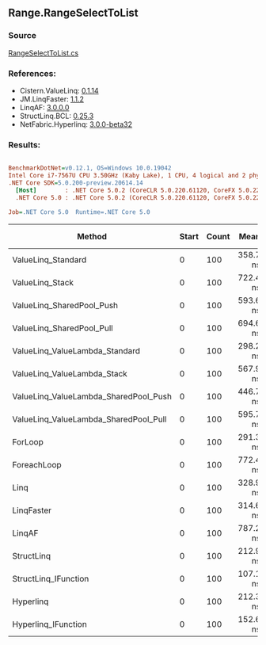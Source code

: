﻿## Range.RangeSelectToList

### Source
[RangeSelectToList.cs](../LinqBenchmarks/Range/RangeSelectToList.cs)

### References:
- Cistern.ValueLinq: [0.1.14](https://www.nuget.org/packages/Cistern.ValueLinq/0.1.14)
- JM.LinqFaster: [1.1.2](https://www.nuget.org/packages/JM.LinqFaster/1.1.2)
- LinqAF: [3.0.0.0](https://www.nuget.org/packages/LinqAF/3.0.0.0)
- StructLinq.BCL: [0.25.3](https://www.nuget.org/packages/StructLinq.BCL/0.25.3)
- NetFabric.Hyperlinq: [3.0.0-beta32](https://www.nuget.org/packages/NetFabric.Hyperlinq/3.0.0-beta32)

### Results:
``` ini

BenchmarkDotNet=v0.12.1, OS=Windows 10.0.19042
Intel Core i7-7567U CPU 3.50GHz (Kaby Lake), 1 CPU, 4 logical and 2 physical cores
.NET Core SDK=5.0.200-preview.20614.14
  [Host]        : .NET Core 5.0.2 (CoreCLR 5.0.220.61120, CoreFX 5.0.220.61120), X64 RyuJIT
  .NET Core 5.0 : .NET Core 5.0.2 (CoreCLR 5.0.220.61120, CoreFX 5.0.220.61120), X64 RyuJIT

Job=.NET Core 5.0  Runtime=.NET Core 5.0  

```
|                                Method | Start | Count |     Mean |   Error |  StdDev | Ratio | RatioSD |  Gen 0 | Gen 1 | Gen 2 | Allocated |
|-------------------------------------- |------ |------ |---------:|--------:|--------:|------:|--------:|-------:|------:|------:|----------:|
|                    ValueLinq_Standard |     0 |   100 | 358.7 ns | 0.84 ns | 0.70 ns |  1.23 |    0.01 | 0.2179 |     - |     - |     456 B |
|                       ValueLinq_Stack |     0 |   100 | 722.4 ns | 2.95 ns | 2.61 ns |  2.48 |    0.01 | 0.3319 |     - |     - |     696 B |
|             ValueLinq_SharedPool_Push |     0 |   100 | 593.6 ns | 2.23 ns | 1.97 ns |  2.04 |    0.01 | 0.2174 |     - |     - |     456 B |
|             ValueLinq_SharedPool_Pull |     0 |   100 | 694.6 ns | 1.22 ns | 1.08 ns |  2.39 |    0.01 | 0.2174 |     - |     - |     456 B |
|        ValueLinq_ValueLambda_Standard |     0 |   100 | 298.2 ns | 1.86 ns | 1.65 ns |  1.02 |    0.01 | 0.2179 |     - |     - |     456 B |
|           ValueLinq_ValueLambda_Stack |     0 |   100 | 567.9 ns | 2.05 ns | 1.92 ns |  1.95 |    0.01 | 0.3319 |     - |     - |     696 B |
| ValueLinq_ValueLambda_SharedPool_Push |     0 |   100 | 446.7 ns | 1.07 ns | 0.94 ns |  1.53 |    0.01 | 0.2179 |     - |     - |     456 B |
| ValueLinq_ValueLambda_SharedPool_Pull |     0 |   100 | 595.7 ns | 1.75 ns | 1.36 ns |  2.05 |    0.01 | 0.2174 |     - |     - |     456 B |
|                               ForLoop |     0 |   100 | 291.3 ns | 1.39 ns | 1.16 ns |  1.00 |    0.00 | 0.5660 |     - |     - |    1184 B |
|                           ForeachLoop |     0 |   100 | 772.4 ns | 5.94 ns | 5.26 ns |  2.65 |    0.02 | 0.5922 |     - |     - |    1240 B |
|                                  Linq |     0 |   100 | 328.9 ns | 1.13 ns | 1.00 ns |  1.13 |    0.01 | 0.2599 |     - |     - |     544 B |
|                            LinqFaster |     0 |   100 | 314.6 ns | 1.37 ns | 1.28 ns |  1.08 |    0.01 | 0.6232 |     - |     - |    1304 B |
|                                LinqAF |     0 |   100 | 787.2 ns | 3.70 ns | 3.28 ns |  2.70 |    0.02 | 0.5655 |     - |     - |    1184 B |
|                            StructLinq |     0 |   100 | 212.9 ns | 0.95 ns | 0.79 ns |  0.73 |    0.00 | 0.2446 |     - |     - |     512 B |
|                  StructLinq_IFunction |     0 |   100 | 107.1 ns | 0.52 ns | 0.46 ns |  0.37 |    0.00 | 0.2180 |     - |     - |     456 B |
|                             Hyperlinq |     0 |   100 | 212.3 ns | 0.73 ns | 0.65 ns |  0.73 |    0.00 | 0.2179 |     - |     - |     456 B |
|                   Hyperlinq_IFunction |     0 |   100 | 152.6 ns | 0.56 ns | 0.50 ns |  0.52 |    0.00 | 0.2179 |     - |     - |     456 B |
